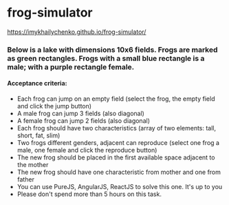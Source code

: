 # frog-simulator

https://imykhailychenko.github.io/frog-simulator/

### Below is a lake with dimensions 10x6 fields. Frogs are marked as green rectangles. Frogs with a small blue rectangle is a male; with a purple rectangle female.

#### Acceptance criteria:   
- Each frog can jump on an empty field (select the frog, the empty field and click the jump button) 
- A male frog can jump 3 fields (also diagonal)
- A female frog can jump 2 fields (also diagonal)
- Each frog should have two characteristics (array of two elements: tall, short, fat, slim)
- Two frogs different genders, adjacent can reproduce (select one frog a male, one female and click the reproduce button)
- The new frog should be placed in the first available space adjacent to the mother
- The new frog should have one characteristic from mother and one from father
- You can use PureJS, AngularJS, ReactJS to solve this one. It's up to you
- Please don't spend more than 5 hours on this task.

